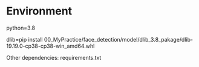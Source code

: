 # Environment
python=3.8

dlib=pip install 00_MyPractice/face_detection/model/dlib_3.8_pakage/dlib-19.19.0-cp38-cp38-win_amd64.whl

Other dependencies: requirements.txt
